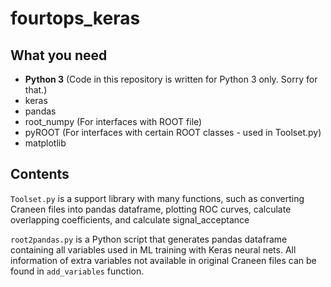 # fourtops_keras

## What you need
* **Python 3** (Code in this repository is written for Python 3 only. Sorry for that.)
* keras
* pandas
* root_numpy (For interfaces with ROOT file)
* pyROOT (For interfaces with certain ROOT classes - used in Toolset.py)
* matplotlib

## Contents
`Toolset.py` is a support library with many functions, such as converting Craneen files into pandas dataframe, plotting ROC curves, calculate overlapping coefficients, and calculate signal_acceptance

`root2pandas.py` is a Python script that generates pandas dataframe containing all variables used in ML training with Keras neural nets. All information of extra variables not available in original Craneen files can be found in `add_variables` function.
